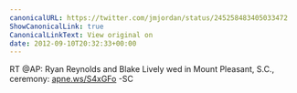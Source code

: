 ```yaml
---
canonicalURL: https://twitter.com/jmjordan/status/245258483405033472
ShowCanonicalLink: true
CanonicalLinkText: View original on
date: 2012-09-10T20:32:33+00:00
---
```

RT @AP: Ryan Reynolds and Blake Lively wed in Mount Pleasant, S.C., ceremony: [apne.ws/S4xGFo](http://apne.ws/S4xGFo) -SC
